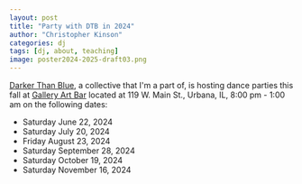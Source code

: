 ```yaml
---
layout: post
title: "Party with DTB in 2024"
author: "Christopher Kinson"
categories: dj
tags: [dj, about, teaching]
image: poster2024-2025-draft03.png
---
```


[Darker Than Blue](https://wearedtb.com/), a collective that I'm a part of, is hosting dance parties this fall at [Gallery Art Bar](https://www.galleryartbarurbana.com/) located at 119 W. Main St., Urbana, IL, 8:00 pm - 1:00 am on the following dates:
- Saturday June 22, 2024
- Saturday July 20, 2024
- Friday August 23, 2024
- Saturday September 28, 2024
- Saturday October 19, 2024
- Saturday November 16, 2024

